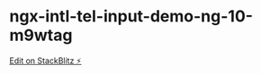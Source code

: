 # ngx-intl-tel-input-demo-ng-10-m9wtag

[Edit on StackBlitz ⚡️](https://stackblitz.com/edit/ngx-intl-tel-input-demo-ng-10-m9wtag)